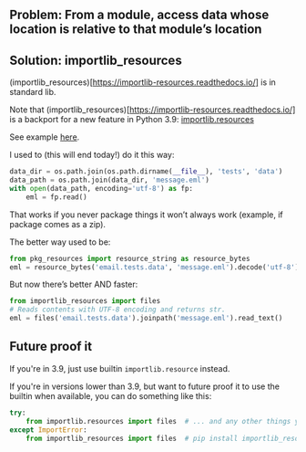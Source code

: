 ## Problem: From a module, access data whose location is relative to that module’s location

## Solution: importlib_resources

(importlib_resources)[https://importlib-resources.readthedocs.io/] is in standard lib.

Note that (importlib_resources)[https://importlib-resources.readthedocs.io/]
is a backport for a new feature in Python 3.9: 
[importlib.resources](https://docs.python.org/3/library/importlib.html#module-importlib.resources)
   
See example [here](https://importlib-resources.readthedocs.io/en/latest/using.html#example).

I used to (this will end today!) do it this way:

```python
data_dir = os.path.join(os.path.dirname(__file__), 'tests', 'data')
data_path = os.path.join(data_dir, 'message.eml')
with open(data_path, encoding='utf-8') as fp:
    eml = fp.read()
```

That works if you never package things it won’t always work (example, if package comes as a zip).

The better way used to be:

```python
from pkg_resources import resource_string as resource_bytes
eml = resource_bytes('email.tests.data', 'message.eml').decode('utf-8')
```

But now there’s better AND faster:

```python
from importlib_resources import files
# Reads contents with UTF-8 encoding and returns str.
eml = files('email.tests.data').joinpath('message.eml').read_text()
```

## Future proof it

If you're in 3.9, just use builtin `importlib.resource` instead.

If you're in versions lower than 3.9, but want to future proof it to use the builtin when available, 
you can do something like this:
```python
try:
    from importlib.resources import files  # ... and any other things you want to get
except ImportError:
    from importlib_resources import files  # pip install importlib_resources
```
